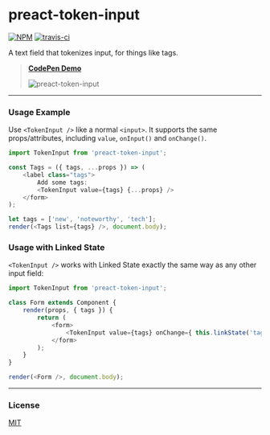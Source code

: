 # preact-token-input

[![NPM](http://img.shields.io/npm/v/preact-token-input.svg)](https://www.npmjs.com/package/preact-token-input)
[![travis-ci](https://travis-ci.org/developit/preact-token-input.svg)](https://travis-ci.org/developit/preact-token-input)

A text field that tokenizes input, for things like tags.

> **[CodePen Demo](http://codepen.io/developit/pen/WrxmGx?editors=001)**
>
> ![preact-token-input](https://i.gyazo.com/36d5e8d0e0f7f04301a503d0fa5fd270.gif)

---


### Usage Example

Use `<TokenInput />` like a normal `<input>`. It supports the same props/attributes, including `value`, `onInput()` and `onChange()`.

```js
import TokenInput from 'preact-token-input';

const Tags = ({ tags, ...props }) => (
	<label class="tags">
		Add some tags:
		<TokenInput value={tags} {...props} />
	</form>
);

let tags = ['new', 'noteworthy', 'tech'];
render(<Tags list={tags} />, document.body);
```


### Usage with Linked State

`<TokenInput />` works with Linked State exactly the same way as any other input field:

```js
import TokenInput from 'preact-token-input';

class Form extends Component {
	render(props, { tags }) {
		return (
			<form>
				<TokenInput value={tags} onChange={ this.linkState('tags') } />
			</form>
		);
	}
}

render(<Form />, document.body);
```


---


### License

[MIT]


[Preact]: https://github.com/developit/preact
[MIT]: http://choosealicense.com/licenses/mit/
